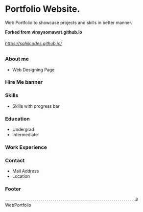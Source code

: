 # Portfolio Website.
Web Portfolio to showcase projects and skills in better manner. 

**Forked from vinaysomawat.github.io**


###### https://sahilcodes.github.io/

<!-- ![Image](https://github.com/vinaysomawat/vinaysomawat.github.io/blob/master/vinaysomawatgithubio.gif) -->
### About me
* Web Designing Page

### Hire Me banner
### Skills
* Skills with progress bar
### Education
* Undergrad
* Intermediate
### Work Experience
### Contact
* Mail Address
* Location

### Footer
------------------------------------------------------------------# WebPortfolio
